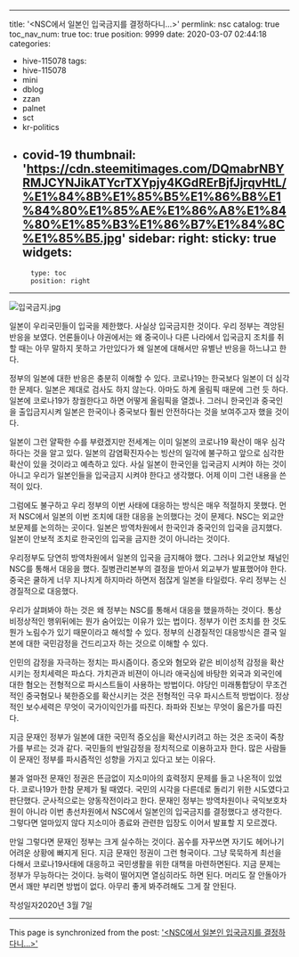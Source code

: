
---
title: '<NSC에서 일본인 입국금지를 결정하다니…>'
permlink: nsc
catalog: true
toc_nav_num: true
toc: true
position: 9999
date: 2020-03-07 02:44:18
categories:
- hive-115078
tags:
- hive-115078
- mini
- dblog
- zzan
- palnet
- sct
- kr-politics
- covid-19
thumbnail: 'https://cdn.steemitimages.com/DQmabrNBYRMJCYNJikATYcrTXYpjy4KGdRErBjfJjrqvHtL/%E1%84%8B%E1%85%B5%E1%86%B8%E1%84%80%E1%85%AE%E1%86%A8%E1%84%80%E1%85%B3%E1%86%B7%E1%84%8C%E1%85%B5.jpg'
sidebar:
    right:
        sticky: true
widgets:
    -
        type: toc
        position: right
---


![입국금지.jpg](https://cdn.steemitimages.com/DQmabrNBYRMJCYNJikATYcrTXYpjy4KGdRErBjfJjrqvHtL/%E1%84%8B%E1%85%B5%E1%86%B8%E1%84%80%E1%85%AE%E1%86%A8%E1%84%80%E1%85%B3%E1%86%B7%E1%84%8C%E1%85%B5.jpg)

일본이 우리국민들이 입국을 제한했다. 사실상 입국금지한 것이다. 우리 정부는 격앙된 반응을 보였다. 언론들이나 야권에서는 왜 중국이나 다른 나라에서 입국금지 조치를 취할 때는 아무 말하지 못하고 가만있다가 왜 일본에 대해서만 유별난 반응을 하느냐고 한다.

정부의 일본에 대한 반응은 충분히 이해할 수 있다. 코로나19는 한국보다 일본이 더 심각한 문제다. 일본은 제대로 검사도 하지 않는다. 아마도 하계 올림픽 때문에 그런 듯 하다. 일본에 코로나19가 창궐한다고 하면 어떻게 올림픽을 열겠나. 그러니 한국인과 중국인을 출입금지시켜 일본은 한국이나 중국보다 훨씬 안전하다는 것을 보여주고자 했을 것이다.

일본이 그런 얄팍한 수를 부렸겠지만 전세계는 이미 일본의 코로나19 확산이 매우 심각하다는 것을 알고 있다. 일본의 감염확진자수는 빙산의 일각에 불구하고 앞으로 심각한 확산이 있을 것이라고 예측하고 있다. 사실 일본이 한국인을 입국금지 시켜야 하는 것이 아니고 우리가 일본인들을 입국금지 시켜야 한다고 생각했다. 어제 이미 그런 내용을 쓴적이 있다.

그럼에도 불구하고 우리 정부의 이번 사태에 대응하는 방식은 매우 적절하지 못했다. 먼저 NSC에서 일본의 이번 조치에 대한 대응을 논의했다는 것이 문제다. NSC는 외교안보문제를 논의하는 곳이다. 일본은 방역차원에서 한국인과 중국인의 입국을 금지했다. 일본이 안보적 조치로 한국인의 입국을 금지한 것이 아니라는 것이다.

우리정부도 당연히 방역차원에서 일본의 입국을 금지해야 했다. 그러나 외교안보 채널인 NSC를 통해서 대응을 했다. 질병관리본부의 결정을 받아서 외교부가 발표했어야 한다. 중국은 쿨하게 너무 지나치게 하지마라 하면저 점잖게 일본을 타일렀다. 우리 정부는 신경질적으로 대응했다.

우리가 살펴봐야 하는 것은 왜 정부는 NSC를 통해서 대응을 했을까하는 것이다. 통상 비정상적인 행위뒤에는 뭔가 숨어있는 이유가 있는 법이다. 정부가 이런 조치를 한 것도 뭔가 노림수가 있기 때문이라고 해석할 수 있다. 정부의 신경질적인 대응방식은 결국 일본에 대한 국민감정을 건드리고자 하는 것으로 이해할 수 있다.

인민의 감정을 자극하는 정치는 파시즘이다. 증오와 혐모와 같은 비이성적 감정을 확산시키는 정치세력은 파쇼다. 가치관과 비젼이 아니라 애국심에 바탕한 외국과 외국인에 대한 혐오는 전형적으로 파시스트들이 사용하는 방법이다. 야당인 미래통합당이 무조건적인 중국혐모나 북한증오를 확산시키는 것은 전형적인 극우 파시스트적 방법이다. 정상적인 보수세력은 무엇이 국가이익인가를 따진다. 좌파와 진보는 무엇이 옳은가를 따진다.

지금 문재인 정부가 일본에 대한 국민적 증오심을 확산시키려고 하는 것은 조국이 죽창가를 부르는 것과 같다. 국민들의 반일감정을 정치적으로 이용하고자 한다. 많은 사람들이 문재인 정부를 파시즘적인 성향을 가지고 있다고 보는 이유다.

불과 얼마전 문재인 정권은 뜬금없이 지소미아의 효력정지 문제를 들고 나온적이 있었다. 코로나19가 한참 문제가 될 때였다. 국민의 시각을 다른데로 돌리기 위한 시도였다고 판단했다. 군사적으로는 양동작전이라고 한다. 문재인 정부는 방역차원이나 국익보호차원이 아니라 이번 총선차원에서 NSC에서 일본인의 입국금지를 결정했다고 생각한다. 그렇다면 얼마있지 않다 지소미아 종료와 관련한 입장도 이어서 발표할 지 모르겠다.

만일 그렇다면 문재인 정부는 크게 실수하는 것이다. 꼼수를 자꾸쓰면 자기도 헤어나기 어려운 상황에 빠지게 된다. 지금 문재인 정권이 그런 형국이다. 그냥 묵묵하게 최선을 다해서 코로나19사태에 대응하고 국민생활을 위한 대책을 마련하면된다. 지금 문제는 정부가 무능하다는 것이다. 능력이 떨어지면 열심히라도 하면 된다. 머리도 잘 안돌아가면서 꽤만 부리면 방법이 없다. 아무리 좋게 봐주려해도 그게 잘 안된다.

작성일자2020년 3월 7일

- - -

This page is synchronized from the post: ['<NSC에서 일본인 입국금지를 결정하다니…>'](https://steemit.com/@oldstone/nsc)
